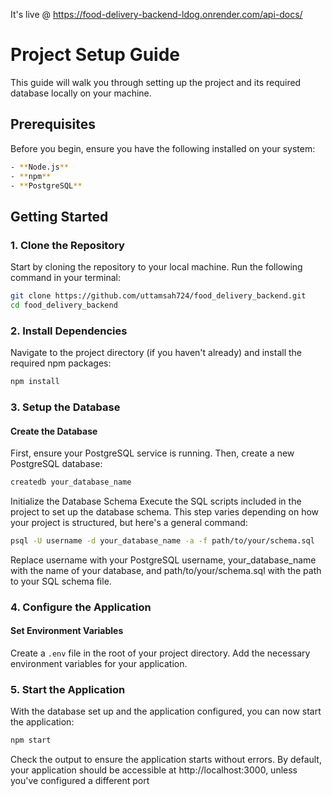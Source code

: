 It's live @ https://food-delivery-backend-ldog.onrender.com/api-docs/

# Project Setup Guide

This guide will walk you through setting up the project and its required database locally on your machine.

## Prerequisites

Before you begin, ensure you have the following installed on your system:
```bash
- **Node.js** 
- **npm** 
- **PostgreSQL**
```
## Getting Started

### 1. Clone the Repository

Start by cloning the repository to your local machine. Run the following command in your terminal:

```bash
git clone https://github.com/uttamsah724/food_delivery_backend.git
cd food_delivery_backend
```
### 2. **Install Dependencies**

Navigate to the project directory (if you haven't already) and install the required npm packages:

```bash
npm install
```
### 3. Setup the Database

#### Create the Database

First, ensure your PostgreSQL service is running. Then, create a new PostgreSQL database:

```bash
createdb your_database_name
```

Initialize the Database Schema
Execute the SQL scripts included in the project to set up the database schema. This step varies depending on how your project is structured, but here's a general command:

```bash
psql -U username -d your_database_name -a -f path/to/your/schema.sql
```
Replace username with your PostgreSQL username, your_database_name with the name of your database, and path/to/your/schema.sql with the path to your SQL schema file.

### 4. Configure the Application

#### Set Environment Variables

Create a `.env` file in the root of your project directory. Add the necessary environment variables for your application. 

### 5. Start the Application

With the database set up and the application configured, you can now start the application:

```bash
npm start
```
Check the output to ensure the application starts without errors. By default, your application should be accessible at http://localhost:3000, unless you've configured a different port



